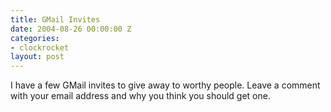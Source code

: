 ```yaml
---
title: GMail Invites
date: 2004-08-26 00:00:00 Z
categories:
- clockrocket
layout: post
---
```


I have a few GMail invites to give away to worthy people.  Leave a comment with your email address and why you think you should get one.
